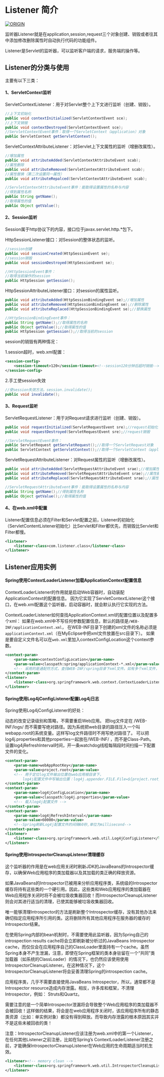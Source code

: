 # Listener 简介

[![ORIGIN](https://img.shields.io/badge/FROM-LINK-blue.svg)][1]

监听器Listener就是在application,session,request三个对象创建、销毁或者往其中添加修改删除属性时自动执行代码的功能组件。

Listener是Servlet的监听器，可以监听客户端的请求，服务端的操作等。

## Listener的分类与使用

主要有以下三类：

#### 1、ServletContext监听

ServletContextListener：用于对Servlet整个上下文进行监听（创建、销毁）。
```java
//上下文初始化
public void contextInitialized(ServletContextEvent sce);
//上下文销毁
public void contextDestroyed(ServletContextEvent sce);
//ServletContextEvent事件：取得一个ServletContext（application）对象
public ServletContext getServletContext();
```

ServletContextAttributeListener：对Servlet上下文属性的监听（增删改属性）。
```java
//增加属性
public void attributeAdded(ServletContextAttributeEvent scab);
//属性删除
public void attributeRemoved(ServletContextAttributeEvent scab);
//属性替换（第二次设置同一属性）
public void attributeRepalced(ServletContextAttributeEvent scab);

//ServletContextAttributeEvent事件：能取得设置属性的名称与内容
//得到属性名称
public String getName();
//取得属性的值
public Object getValue();
```

#### 2、Session监听

Session属于http协议下的内容，接口位于javax.servlet.http.*包下。

HttpSessionListener接口：对Session的整体状态的监听。
```java
//session创建
public void sessionCreated(HttpSessionEvent se);
//session销毁
public void sessionDestroyed(HttpSessionEvent se);

//HttpSessionEvent事件：
//取得当前操作的session
public HttpSession getSession();
```
HttpSessionAttributeListener接口：对session的属性监听。
```java
public void attributeAdded(HttpSessionBindingEvent se);//增加属性
public void attributeRemoved(HttpSessionBindingEvent se);//删除属性
public void attributeReplaced(HttpSessionBindingEvent se);//替换属性

//HttpSessionBindingEvent事件：
public String getName();//取得属性的名称
public Object getValue();//取得属性的值
public HttpSession getSession();//取得当前的session
```

session的销毁有两种情况：

1.session超时，web.xml配置：
```xml
<session-config>
    <session-timeout>120</session-timeout><!--session120分钟后超时销毁-->
</session-config>
```
2.手工使session失效
```java
//使session失效方法。session.invalidate();
public void invalidate();
```

#### 3、Request监听

ServletRequestListener：用于对Request请求进行监听（创建、销毁）。
```java
public void requestInitialized(ServletRequestEvent sre);//request初始化
public void requestDestroyed(ServletRequestEvent sre);//request销毁

//ServletRequestEvent事件：
public ServletRequest getServletRequest();//取得一个ServletRequest对象
public ServletContext getServletContext();//取得一个ServletContext（application）对象
```

ServletRequestAttributeListener：对Request属性的监听（增删改属性）。
```java
public void attributeAdded(ServletRequestAttributeEvent srae);//增加属性
public void attributeRemoved(ServletRequestAttributeEvent srae);//属性删除
public void attributeReplaced(ServletRequestAttributeEvent srae);//属性替换（第二次设置同一属性）

//ServletRequestAttributeEvent事件：能取得设置属性的名称与内容
public String getName();//得到属性名称
public Object getValue();//取得属性的值
```

#### 4、在web.xml中配置

Listener配置信息必须在Filter和Servlet配置之前，Listener的初始化（ServletContentListener初始化）比Servlet和Filter都优先，而销毁比Servlet和Filter都慢。
```xml
<listener>
    <listener-class>com.listener.class</listener-class>
</listener>
```

## Listener应用实例

#### Spring使用ContextLoaderListener加载ApplicationContext配置信息

ContextLoaderListener的作用就是启动Web容器时，自动装配ApplicationContext的配置信息。
因为它实现了ServletContextListener这个接口，在web.xml配置这个监听器，启动容器时，就会默认执行它实现的方法。

ContextLoaderListener如何查找ApplicationContext.xml的配置位置以及配置多个xml：
如果在web.xml中不写任何参数配置信息，默认的路径是`/WEB-INF/applicationContext.xml`，
在WEB-INF目录下创建的xml文件的名称必须是`applicationContext.xml`（在MyEclipse中把xml文件放置在src目录下）。
如果是要自定义文件名可以在`web.xml`里加入contextConfigLocation这个context参数。
```xml
<context-param>
    <param-name>contextConfigLocation</param-name>
    <param-value>classpath:spring/applicationContext-*.xml</param-value>
    <!-- 采用的是通配符方式，查找WEB-INF/spring目录下xml文件。如有多个xml文件，以空格、逗号、分号(任意一种)分隔。 -->
</context-param>
<listener>
    <listener-class>org.springframework.web.context.ContextLoaderListener</listener-class>
</listener>
```

#### Spring使用Log4jConfigListener配置Log4j日志

Spring使用Log4jConfigListener的好处：

动态的改变记录级别和策略，不需要重启Web应用。
把log文件定在 /WEB-INF/logs/ 而不需要写绝对路径。因为系统把web目录的路径压入一个叫webapp.root的系统变量。这样写log文件路径时不用写绝对路径了。
可以把log4j.properties和其他properties一起放在/WEB-INF/ ，而不是Class-Path。
设置log4jRefreshInterval时间，开一条watchdog线程每隔段时间扫描一下配置文件的变化。
```xml
<context-param>
    <param-name>webAppRootKey</param-name>
    <param-value>project.root</param-value>
    <!-- 用于定位log文件输出位置在web应用根目录下，
        log4j配置文件中写输出位置：log4j.appender.FILE.File=${project.root}/logs/project.log -->
</context-param>
<context-param>
    <param-name>log4jConfigLocation</param-name>
    <param-value>classpath:log4j.properties</param-value>
    <!-- 载入log4j配置文件 -->
</context-param>
<context-param>
    <param-name>log4jRefreshInterval</param-name>
    <param-value>60000</param-value>
    <!--Spring刷新Log4j配置文件的间隔60秒,单位为millisecond-->
</context-param>
<listener>
    <listener-class>org.springframework.web.util.Log4jConfigListener</listener-class>
</listener>
```

#### Spring使用IntrospectorCleanupListener清理缓存

这个监听器的作用是在web应用关闭时刷新JDK的JavaBeans的Introspector缓存，以确保Web应用程序的类加载器以及其加载的类正确的释放资源。

如果JavaBeans的Introspector已被用来分析应用程序类，系统级的Introspector缓存将持有这些类的一个硬引用。因此，这些类和Web应用程序的类加载器在Web应用程序关闭时将不会被垃圾收集器回收！而IntrospectorCleanupListener则会对其进行适当的清理，已使其能够被垃圾收集器回收。

唯一能够清理Introspector的方法是刷新整个Introspector缓存，没有其他办法来确切指定应用程序所引用的类。这将删除所有其他应用程序在服务器的缓存的Introspector结果。

在使用Spring内部的bean机制时，不需要使用此监听器，因为Spring自己的introspection results cache将会立即刷新被分析过的JavaBeans Introspector cache，而仅仅会在应用程序自己的ClassLoader里面持有一个cache。虽然Spring本身不产生泄漏，注意，即使在Spring框架的类本身驻留在一个“共同”类加载器（如系统的ClassLoader）的情况下，也仍然应该使用使用IntrospectorCleanupListener。在这种情况下，这个IntrospectorCleanupListener将会妥善清理Spring的introspection cache。

应用程序类，几乎不需要直接使用JavaBeans Introspector，所以，通常都不是Introspector resource造成内存泄露。相反，许多库和框架，不清理Introspector，例如： Struts和Quartz。

需要注意的是一个简单Introspector泄漏将会导致整个Web应用程序的类加载器不会被回收！这样做的结果，将会是在web应用程序关闭时，该应用程序所有的静态类资源（比如：单实例对象）都没有得到释放。而导致内存泄露的根本原因其实并不是这些未被回收的类！

注意：IntrospectorCleanupListener应该注册为web.xml中的第一个Listener，在任何其他Listener之前注册，比如在Spring’s ContextLoaderListener注册之前，才能确保IntrospectorCleanupListener在Web应用的生命周期适当时机生效。
```xml
<listener><!-- memory clean -->
    <listener-class>org.springframework.web.util.IntrospectorCleanupListener</listener-class>
</listener>
```


[1]: http://tianweili.github.io/blog/2015/01/27/java-listener/
